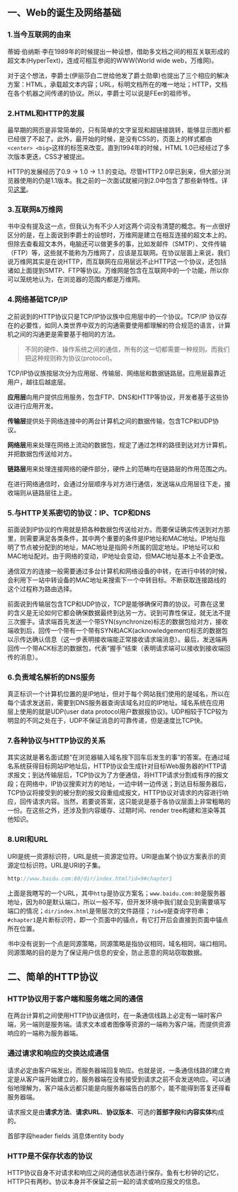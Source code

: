## 一、Web的诞生及网络基础

### 1.当今互联网的由来

蒂姆·伯纳斯·李在1989年的时候提出一种设想，借助多文档之间的相互关联形成的超文本(HyperText)，连成可相互参阅的WWW(World wide web，万维网)。

对于这个想法，李爵士(伊丽莎白二世给他发了爵士勋章)也提出了三个相应的解决方案：HTML，承载超文本内容；URL，标明文档所在的唯一地址；HTTP，文档在各个机器之间传递的协议。所以，李爵士可以说是FEer的祖师爷。

### 2.HTML和HTTP的发展

最早期的网页是非常简单的，只有简单的文字呈现和超链接跳转，能够显示图片都已经很了不起了。此外，最开始的时候，是没有CSS的，页面上的样式都由`<center> <big>`这样的标签来改变。直到1994年的时候，HTML 1.0已经经过了多次版本更迭，CSS才被提出。

HTTP的发展经历了0.9 -> 1.0 -> 1.1 的变动。尽管HTTP2.0早已到来，但大部分浏览器使用的仍是1.1版本。我之前的一次面试就被问到2.0中包含了那些新特性。详见[这里](https://link.juejin.im?target=https%3A%2F%2Fzh.wikipedia.org%2Fwiki%2FHTTP%2F2)。

### 3.互联网&万维网

书中没有提及这一点，但我认为有不少人对这两个词没有清楚的概念。有一点很好区分的是，在上面说到李爵士的设想时，万维网是建立在相互连接的超文本上的。但除去查看超文本外，电脑还可以做更多的事，比如发邮件（SMTP）、文件传输（FTP）等，这些就不能称为万维网了，应该是互联网。在协议层面上来说，我们说万维网其实是在说HTTP，而互联网在应用层远不止HTTP这一个协议，还包括诸如上面提到SMTP、FTP等协议。万维网是包含在互联网中的一个功能，所以你可以笼统地认为，在浏览器的范围内都是万维网。

### 4.网络基础TCP/IP

之前说到的HTTP协议只是TCP/IP协议族中应用层中的一个协议。TCP/IP 协议存在的必要性，如同人类世界中双方的沟通需要使用都理解的符合规范的语言，计算机之间的沟通更是需要基于相同的方法。

> 不同的硬件、操作系统之间的通信，所有的这一切都需要一种规则。而我们把这种规则称为协议(protocol)。

TCP/IP协议族按层次分为应用层、传输层、网络层和数据链路层。应用层最靠近用户，越往后越底层。

**应用层**向用户提供应用服务，包含FTP、DNS和HTTP等协议，开发者基于这些协议进行应用开发。

**传输层**提供处于网络连接中的两台计算机之间的数据传输，包含TCP和UDP协议。

**网络层**用来处理在网络上流动的数据包，规定了通过怎样的路径到达对方计算机，并把数据包传送给对方。

**链路层**用来处理连接网络的硬件部分，硬件上的范畴均在链路层的作用范围之内。

在进行网络通信时，会通过分层顺序与对方进行通信，发送端从应用层往下走，接收端则从链路层往上走。

### 5.与HTTP关系密切的协议：IP、TCP和DNS

前面说到IP协议的作用就是把各种数据包传送给对方。而要保证确实传送到对方那里，则需要满足各类条件，其中两个重要的条件是IP地址和MAC地址。IP地址指明了节点被分配到的地址，MAC地址是指网卡所属的固定地址。IP地址可以和MAC地址配对。由于网络的变动，IP地址会变动，但MAC地址基本上不会更改。

通信双方的连接一般需要通过多台计算机和网络设备的中转，在进行中转的时候，会利用下一站中转设备的MAC地址来搜索下一个中转目标。不断获取连接路线的这个过程称为路由选择。

前面说到传输层包含TCP和UDP协议，TCP是能够确保可靠的协议。可靠在这里的含义是无论如何它都会确保数据最终到达另一方。说到可靠性保证，就无法不提三次握手。请求端首先发送一个带SYN(synchronize)标志的数据包给对方，接收端收到后，回传一个带有一个带有SYN和ACK(acknowledgement)标志的数据包以示传达确认信息（这一步表明接收端能正常接收请求端消息）。最后，发送端再回传一个带ACK标志的数据包，代表“握手”结束（表明请求端可以接收到接收端回传的消息）。

### 6.负责域名解析的DNS服务

真正标识一个计算机位置的是IP地址，但对于每个网站我们使用的是域名，所以在每个请求发送前，需要到DNS服务器查询该域名对应的IP地址。域名系统在应用层上使用的就是UDP(user data  protocol用户数据报协议)。UDP相较于TCP较为明显的不同之处在于，UDP不保证消息的可靠传递，但是速度比TCP快。

### 7.各种协议与HTTP协议的关系

其实这就是著名面试题“在浏览器输入域名按下回车后发生的事”的答案。在通过域名系统获得目标网站IP地址后，HTTP协议会生成针对目标Web服务器的HTTP请求报文；到达传输层后，TCP协议为了方便通信，将HTTP请求分割成有序的报文段；在网络中，IP协议搜索对方的地址，一边中转一边传送；到达目标服务器后，TCP协议将接受到的被分割的报文段重组成报文，HTTP协议对请求的内容进行响应，回传请求内容。当然，若要说答案，这只能说是基于各协议层面上非常粗略的一份。在这些之外，还涉及到内容缓存、过期时间、render tree构建和渲染等其他知识。

### 8.URI和URL

URI是统一资源标识符，URL是统一资源定位符。URI是由某个协议方案表示的资源定位标识符。URL是URI的子集。

```javascript
http://www.baidu.com:80/dir/index.html?id=9#chapter1
```

上面是我瞎写的一个URL，其中`http`是协议方案名；`www.baidu.com:80`是服务器地址，因为80是默认端口，所以一般不写，但开发环境中我们就会见到需要填写端口的情况；`dir/index.html`是带层次的文件路径；`?id=9`是查询字符串；`#chapter1`是片断标识符，即一个页面中的锚点，有它打开后会直接到页面中锚点所在位置。

书中没有说到一个点是同源策略，同源策略是指协议相同，域名相同，端口相同。同源策略的目的是为了保证用户信息的安全，防止恶意的网站窃取数据。







## 二、简单的HTTP协议

### HTTP协议用于客户端和服务端之间的通信

在两台计算机之间使用HTTP协议通信时，在一条通信线路上必定有一端时客户端，另一端则是服务端。请求文本或者图像等资源的一端称为客户端，而提供资源响应的一端称为服务器端。

### 通过请求和响应的交换达成通信

请求必定由客户端发出，而服务器端回复响应。也就是说，一条通信线路的建立肯定是从客户端开始建立的，服务器端在没有接受到请求之前不会发送响应。可以通俗地理解为，客户端永远都只能是向服务器端告白的那个，能不能得到答复还得看服务器端。

请求报文是由**请求方法**、**请求URL**、**协议版本**、可选的**首部字段**和**内容实体**构成的。

首部字段header fields 消息体entity body

### HTTP是不保存状态的协议

HTTP协议自身不对请求和响应之间的通信状态进行保存。鱼有七秒钟的记忆，HTTP只有两秒。协议本身并不保留之前一起的请求或响应报文的信息。


